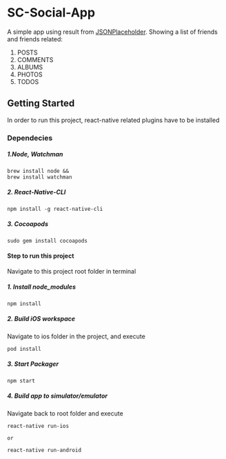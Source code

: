 # SC-Social-App

A simple app using result from [JSONPlaceholder](https://jsonplaceholder.typicode.com/).
Showing a list of friends and friends related:

1. POSTS
2. COMMENTS
2. ALBUMS
3. PHOTOS
3. TODOS

## Getting Started
In order to run this project, react-native related plugins have to be installed

### Dependecies
##### 1.Node, Watchman

```
brew install node &&
brew install watchman
```

##### 2. React-Native-CLI

```
npm install -g react-native-cli
```

##### 3. Cocoapods

```
sudo gem install cocoapods
```

#### Step to run this project
Navigate to this project root folder in terminal

##### 1. Install node_modules

```
npm install
```

##### 2. Build iOS workspace

Navigate to ios folder in the project, and execute

```
pod install
```

##### 3. Start Packager

```
npm start
```

##### 4. Build app to simulator/emulator

Navigate back to root folder and execute

```
react-native run-ios

or

react-native run-android
```
